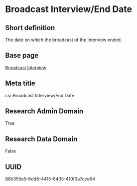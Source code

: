 # Broadcast Interview/End Date
## Short definition
The date on which the broadcast of the interview ended.
## Base page
[Broadcast Interview](../../Objects/Broadcast%20Interview.md)
## Meta title
csr:Broadcast Interview/End Date
## Research Admin Domain
True
## Research Data Domain
False
## UUID
88b355e5-6dd8-4415-8405-410f3a7cce64
